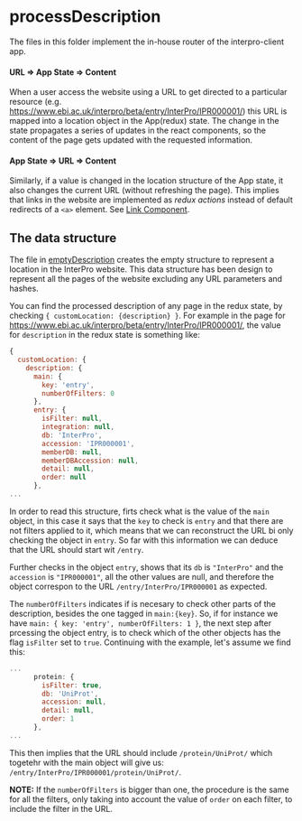 processDescription
====

The files in this folder implement the in-house router of the interpro-client app.

#### URL => App State => Content
When a user access the website using a URL to get directed to a particular resource (e.g. https://www.ebi.ac.uk/interpro/beta/entry/InterPro/IPR000001/) this URL is mapped into a location object in the App(redux) state. The change in the state propagates a series of updates in the react components, so the content of the page gets updated with the requested information.

#### App State => URL => Content
Similarly, if a value is changed in the location structure of the App state, it also changes the current URL (without refreshing the page). This implies that links in the website are implemented as _redux actions_ instead of default redirects of a `<a>` element. See [Link Component](/src/components/generic/Link/).


The data structure
----

The file in [emptyDescription](emptyDescription/index.js) creates the empty structure to represent a location in the InterPro website. This data structure has been design to represent all the pages of the website excluding any URL parameters and hashes.

You can find the processed description of any page in the redux state, by checking `{ customLocation: {description} }`.
For example in the page for https://www.ebi.ac.uk/interpro/beta/entry/InterPro/IPR000001/, the value for `description` in the redux state is something like:
```javascript
{
  customLocation: {
    description: {
      main: {
        key: 'entry',
        numberOfFilters: 0
      },
      entry: {
        isFilter: null,
        integration: null,
        db: 'InterPro',
        accession: 'IPR000001',
        memberDB: null,
        memberDBAccession: null,
        detail: null,
        order: null
      },
...
```

In order to read this structure, firts check what is the value of the `main` object, in this case it says that the `key` to check is `entry` and that there are not filters applied to it, which means that we can reconstruct the URL bi only checking the object in `entry`. So far with this information we can deduce that the URL should start wit `/entry`.

Further checks in the object `entry`, shows that its `db` is `"InterPro"` and the `accession` is `"IPR000001"`, all the other values are null, and therefore the object correspon to the URL `/entry/InterPro/IPR000001` as expected.

The `numberOfFilters` indicates if is necesary to check other parts of the description, besides the one tagged in `main:{key}`. So, if for instance we have `main: { key: 'entry', numberOfFilters: 1 }`, the next step after prcessing the object entry, is to check which of the other objects has the flag `isFilter` set to `true`. Continuing with the example, let's assume we find this:
```javascript
...
      protein: {
        isFilter: true,
        db: 'UniProt',
        accession: null,
        detail: null,
        order: 1
      },
...
```
This then implies that the URL should include `/protein/UniProt/` which togetehr with the main object will give us: `/entry/InterPro/IPR000001/protein/UniProt/`.

**NOTE:** If the `numberOfFilters` is bigger than one, the procedure is the same for all the filters, only taking into account the value of `order` on each filter, to include the filter in the URL.


